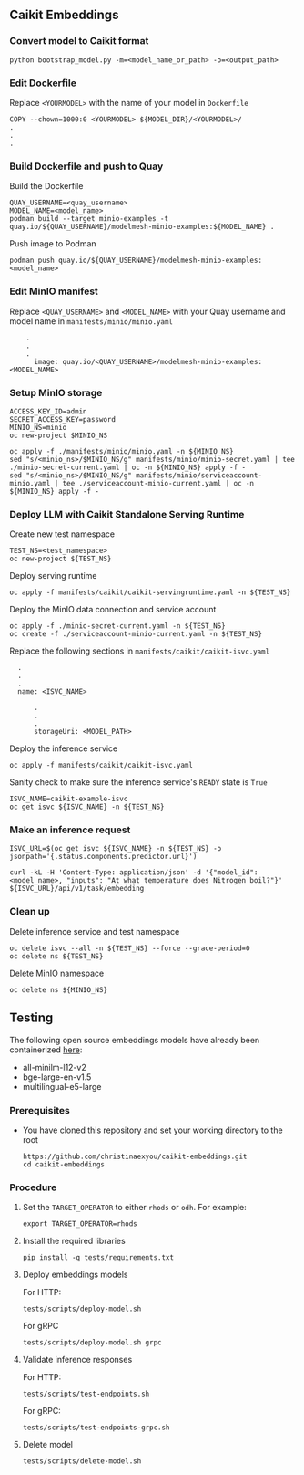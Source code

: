 ## Caikit Embeddings

### Convert model to Caikit format
```
python bootstrap_model.py -m=<model_name_or_path> -o=<output_path>
```

### Edit Dockerfile
Replace `<YOURMODEL>` with the name of your model in `Dockerfile`

```
COPY --chown=1000:0 <YOURMODEL> ${MODEL_DIR}/<YOURMODEL>/
.
.
.
```

### Build Dockerfile and push to Quay
Build the Dockerfile
```
QUAY_USERNAME=<quay_username>
MODEL_NAME=<model_name>
podman build --target minio-examples -t quay.io/${QUAY_USERNAME}/modelmesh-minio-examples:${MODEL_NAME} .
```
Push image to Podman
```
podman push quay.io/${QUAY_USERNAME}/modelmesh-minio-examples:<model_name>
```

### Edit MinIO manifest
Replace `<QUAY_USERNAME>` and `<MODEL_NAME>` with your Quay username and model name in `manifests/minio/minio.yaml`

```
    .
    .
    .
      image: quay.io/<QUAY_USERNAME>/modelmesh-minio-examples:<MODEL_NAME>
```

### Setup MinIO storage
```
ACCESS_KEY_ID=admin
SECRET_ACCESS_KEY=password
MINIO_NS=minio
oc new-project $MINIO_NS
```

```
oc apply -f ./manifests/minio/minio.yaml -n ${MINIO_NS}
sed "s/<minio_ns>/$MINIO_NS/g" manifests/minio/minio-secret.yaml | tee ./minio-secret-current.yaml | oc -n ${MINIO_NS} apply -f -
sed "s/<minio_ns>/$MINIO_NS/g" manifests/minio/serviceaccount-minio.yaml | tee ./serviceaccount-minio-current.yaml | oc -n ${MINIO_NS} apply -f -
```

### Deploy LLM with Caikit Standalone Serving Runtime
Create new test namespace
```
TEST_NS=<test_namespace>
oc new-project ${TEST_NS}
```

Deploy serving runtime
```
oc apply -f manifests/caikit/caikit-servingruntime.yaml -n ${TEST_NS}
```

Deploy the MinIO data connection and service account
```
oc apply -f ./minio-secret-current.yaml -n ${TEST_NS}
oc create -f ./serviceaccount-minio-current.yaml -n ${TEST_NS}
```

Replace the following sections in `manifests/caikit/caikit-isvc.yaml`
```
  .
  .
  .
  name: <ISVC_NAME>
```

```
      .
      .
      .
      storageUri: <MODEL_PATH>
```
Deploy the inference service
```
oc apply -f manifests/caikit/caikit-isvc.yaml
```

Sanity check to make sure the inference service's `READY` state is `True`
```
ISVC_NAME=caikit-example-isvc
oc get isvc ${ISVC_NAME} -n ${TEST_NS}
```


### Make an inference request
```
ISVC_URL=$(oc get isvc ${ISVC_NAME} -n ${TEST_NS} -o jsonpath='{.status.components.predictor.url}')

curl -kL -H 'Content-Type: application/json' -d '{"model_id": <model_name>, "inputs": "At what temperature does Nitrogen boil?"}' ${ISVC_URL}/api/v1/task/embedding
```

### Clean up
Delete inference service and test namespace
```
oc delete isvc --all -n ${TEST_NS} --force --grace-period=0
oc delete ns ${TEST_NS}
```
Delete MinIO namespace
```
oc delete ns ${MINIO_NS}
```

## Testing
The following open source embeddings models have already been containerized [here](quay.io/christinaexyou/modelmesh-minio-examples:embedding-models):
* all-minilm-l12-v2
* bge-large-en-v1.5
* multilingual-e5-large

### Prerequisites
* You have cloned this repository and set your working directory to the root
    ```
    https://github.com/christinaexyou/caikit-embeddings.git
    cd caikit-embeddings
    ```

### Procedure
1. Set the `TARGET_OPERATOR` to either `rhods` or `odh`. For example:
    ```
    export TARGET_OPERATOR=rhods
    ```

2. Install the required libraries
    ```
    pip install -q tests/requirements.txt
    ```
3. Deploy embeddings models

    For HTTP:
    ```
    tests/scripts/deploy-model.sh
    ```

    For gRPC
    ```
    tests/scripts/deploy-model.sh grpc
    ```

4. Validate inference responses

    For HTTP:
    ```
    tests/scripts/test-endpoints.sh
    ```

    For gRPC:
    ```
    tests/scripts/test-endpoints-grpc.sh
    ```

5. Delete model
    ```
    tests/scripts/delete-model.sh
    ```